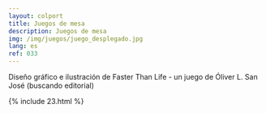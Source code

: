 ```yaml
---
layout: colport
title: Juegos de mesa
description: Juegos de mesa
img: /img/juegos/juego_desplegado.jpg
lang: es
ref: 033
---
```


Diseño gráfico e ilustración de Faster Than Life - un juego de Óliver L. San José (buscando editorial)


{% include 23.html %}
